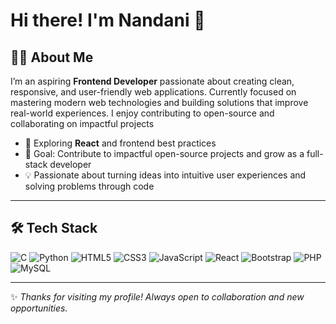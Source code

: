 # Hi there! I'm Nandani 👋

## 👩‍💻 About Me
I’m an aspiring **Frontend Developer** passionate about creating clean, responsive, and user-friendly web applications.
Currently focused on mastering modern web technologies and building solutions that improve real-world experiences.
I enjoy contributing to open-source and collaborating on impactful projects

- 🌱 Exploring **React** and frontend best practices  
- 🎯 Goal: Contribute to impactful open-source projects and grow as a full-stack developer  
- 💡 Passionate about turning ideas into intuitive user experiences and solving problems through code

---

## 🛠️ Tech Stack
![C](https://img.shields.io/badge/-C-A8B9CC?logo=c&logoColor=white)
![Python](https://img.shields.io/badge/-Python-3776AB?logo=python&logoColor=white)
![HTML5](https://img.shields.io/badge/-HTML5-E34F26?logo=html5&logoColor=white) 
![CSS3](https://img.shields.io/badge/-CSS3-1572B6?logo=css3&logoColor=white) 
![JavaScript](https://img.shields.io/badge/-JavaScript-F7DF1E?logo=javascript&logoColor=black) 
![React](https://img.shields.io/badge/-React-61DAFB?logo=react&logoColor=black) 
![Bootstrap](https://img.shields.io/badge/-Bootstrap-7952B3?logo=bootstrap&logoColor=white)
![PHP](https://img.shields.io/badge/-PHP-777BB4?logo=php&logoColor=white)
![MySQL](https://img.shields.io/badge/-MySQL-4479A1?logo=mysql&logoColor=white)

  
---

✨ _Thanks for visiting my profile! Always open to collaboration and new opportunities._
